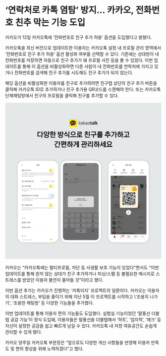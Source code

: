 
# ‘연락처로 카톡 염탐’ 방지... 카카오, 전화번호 친추 막는 기능 도입



카카오가 12일 카카오톡에 ‘전화번호로 친구 추가 허용’ 옵션을 도입했다고 밝혔다.  
  
카카오톡을 최신 버전으로 업데이트한 이용자는 카카오톡 설정 내 프로필 관리 영역에서 ‘전화번호로 친구 추가 허용’ 옵션 활성화 여부를 선택할 수 있다. 기존에는 상대방이 내 전화번호를 저장하면 자동으로 친구 추가가 돼 프로필 사진 등을 볼 수 있었다. 이번 업데이트를 통해 이 옵션을 비활성화하면 다른 사람이 내 전화번호를 연락처에 가지고 있거나 전화번호를 검색해 친구 추가를 시도해도 친구 추가가 되지 않는다.  
  
해당 옵션을 비활성화한 이용자를 친구로 추가하려면 친구탭 상단의 친구 추가 버튼을 클릭해 카카오톡 ID로 추가하거나 친구 추가용 QR코드를 스캔해야 한다. 또는 카카오톡 단체채팅방에서 친구의 프로필을 클릭해 친구를 추가할 수 있다.  

![카카오 이미지](Images/20230914075830.png "카카오 이미지")
  
카카오는 “카카오톡에는 멀티프로필, 차단 등 사생활 보호 기능이 있었다”면서도 “이번 업데이트를 통해 원치 않는 상대가 친구 추가하거나 피싱/스팸 등 불필요한 메시지로 스트레스를 받았던 이용자 불안이 줄어들 것”이라고 했다.  
  
이번 옵션 추가는 카카오가 진행하는 ‘카톡이지’ 프로젝트의 일환이다. 카카오는 이용자의 대화 스트레스, 부담을 줄이기 위해 지난 5월 이 프로젝트를 시작하고 \‘조용히 나가기’, ‘조용한 채팅방’ 등 다양한 기능들을 추가했다.  
  
이번 업데이트를 통해 이용자 편의 기능들도 도입했다. 실험실 기능이었던 ‘말풍선 더블탭 공감 기능’이 정식 도입돼, 이용자들은 말풍선을 더블탭해서 ‘하트’, ‘엄지척’, ‘체크’ 등 자신이 설정한 공감을 쉽고 빠르게 남길 수 있다. 카카오톡 내 저장 여유공간도 손쉽게 관리할 수 있게 됐다.  
  
카카오 양주일 카카오톡 부문장은 “앞으로도 다양한 개선 사항들을 반영해 이용자 만족도 및 편의 향상을 위해 노력하겠다”고 했다.